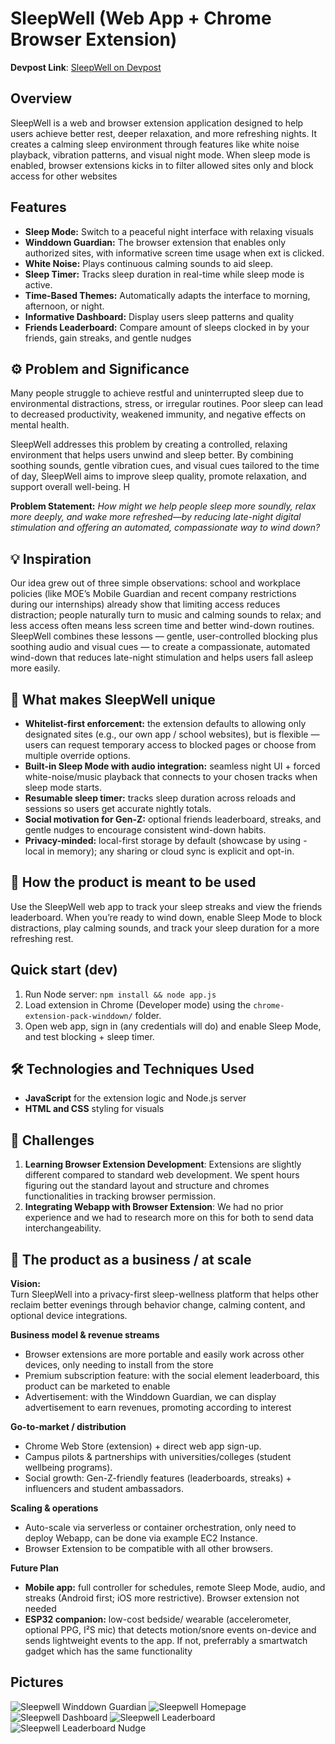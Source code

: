 # SleepWell (Web App + Chrome Browser Extension)

**Devpost Link**: [SleepWell on Devpost](https://devpost.com/software/sleepwell-rmcvpg)


## Overview
SleepWell is a web and browser extension application designed to help users achieve better rest, deeper relaxation, and more refreshing nights. It creates a calming sleep environment through features like white noise playback, vibration patterns, and visual night mode. When sleep mode is enabled, browser extensions kicks in to filter allowed sites only and block access for other websites

## Features
- **Sleep Mode:** Switch to a peaceful night interface with relaxing visuals
- **Winddown Guardian:** The browser extension that enables only authorized sites, with informative screen time usage when ext is clicked.
- **White Noise:** Plays continuous calming sounds to aid sleep.
- **Sleep Timer:** Tracks sleep duration in real-time while sleep mode is active.
- **Time-Based Themes:** Automatically adapts the interface to morning, afternoon, or night.
- **Informative Dashboard:** Display users sleep patterns and quality
- **Friends Leaderboard:** Compare amount of sleeps clocked in by your friends, gain streaks, and gentle nudges

## ⚙️ Problem and Significance
Many people struggle to achieve restful and uninterrupted sleep due to environmental distractions, stress, or irregular routines. Poor sleep can lead to decreased productivity, weakened immunity, and negative effects on mental health.  

SleepWell addresses this problem by creating a controlled, relaxing environment that helps users unwind and sleep better. By combining soothing sounds, gentle vibration cues, and visual cues tailored to the time of day, SleepWell aims to improve sleep quality, promote relaxation, and support overall well-being. H

**Problem Statement:** *How might we help people sleep more soundly, relax more deeply, and wake more refreshed—by reducing late-night digital stimulation and offering an automated, compassionate way to wind down?*

## 💡 Inspiration
Our idea grew out of three simple observations: school and workplace policies (like MOE’s Mobile Guardian and recent company restrictions during our internships) already show that limiting access reduces distraction; people naturally turn to music and calming sounds to relax; and less access often means less screen time and better wind-down routines. SleepWell combines these lessons — gentle, user-controlled blocking plus soothing audio and visual cues — to create a compassionate, automated wind-down that reduces late-night stimulation and helps users fall asleep more easily.

## 🏅 What makes SleepWell unique
- **Whitelist-first enforcement:** the extension defaults to allowing only designated sites (e.g., our own app / school websites), but is flexible — users can request temporary access to blocked pages or choose from multiple override options.  
- **Built-in Sleep Mode with audio integration:** seamless night UI + forced white-noise/music playback that connects to your chosen tracks when sleep mode starts.  
- **Resumable sleep timer:** tracks sleep duration across reloads and sessions so users get accurate nightly totals.  
- **Social motivation for Gen-Z:** optional friends leaderboard, streaks, and gentle nudges to encourage consistent wind-down habits.  
- **Privacy-minded:** local-first storage by default (showcase by using -local in memory); any sharing or cloud sync is explicit and opt-in.

## 📝 How the product is meant to be used
Use the SleepWell web app to track your sleep streaks and view the friends leaderboard. When you’re ready to wind down, enable Sleep Mode to block distractions, play calming sounds, and track your sleep duration for a more refreshing rest.

## Quick start (dev)
1. Run Node server: `npm install && node app.js`  
2. Load extension in Chrome (Developer mode) using the `chrome-extension-pack-winddown/` folder.  
3. Open web app, sign in (any credentials will do) and enable Sleep Mode, and test blocking + sleep timer.

## 🛠️ Technologies and Techniques Used
- **JavaScript** for the extension logic and Node.js server
- **HTML and CSS** styling for visuals 

## 🧗 Challenges 
1. **Learning Browser Extension Development**: Extensions are slightly different compared to standard web development. We spent hours figuring out the standard layout and structure and chromes functionalities in tracking browser permission.
2. **Integrating Webapp with Browser Extension**: We had no prior experience and we had to research more on this for both to send data interchangeability.

## 💼 The product as a business / at scale
**Vision:**  
Turn SleepWell into a privacy-first sleep-wellness platform that helps other reclaim better evenings through behavior change, calming content, and optional device integrations.

**Business model & revenue streams**
- Browser extensions are more portable and easily work across other devices, only needing to install from the store
- Premium subscription feature: with the social element leaderboard, this product can be marketed to enable 
- Advertisement: with the Winddown Guardian, we can display advertisement to earn revenues, promoting according to interest

**Go-to-market / distribution**
- Chrome Web Store (extension) + direct web app sign-up.  
- Campus pilots & partnerships with universities/colleges (student wellbeing programs). 
- Social growth: Gen-Z-friendly features (leaderboards, streaks) + influencers and student ambassadors.

**Scaling & operations**
- Auto-scale via serverless or container orchestration, only need to deploy Webapp, can be done via example EC2 Instance.
- Browser Extension to be compatible with all other browsers.

**Future Plan**
- **Mobile app:** full controller for schedules, remote Sleep Mode, audio, and streaks (Android first; iOS more restrictive). Browser extension not needed
- **ESP32 companion:** low-cost bedside/ wearable (accelerometer, optional PPG, I²S mic) that detects motion/snore events on-device and sends lightweight events to the app. If not, preferrably a smartwatch gadget which has the same functionality


## Pictures
![Sleepwell Winddown Guardian](./images/sleepwell-winddown-guardian.png)
![Sleepwell Homepage](./images/sleepwell-homepage.png)
![Sleepwell Dashboard](./images/sleepwell-dashboard.png)
![Sleepwell Leaderboard](./images/sleepwell-leaderboard.png)
![Sleepwell Leaderboard Nudge](./images/sleepwell-nudge.png) 



